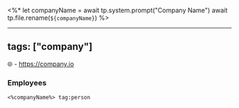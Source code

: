 <%* 
let companyName = await tp.system.prompt("Company Name")
await tp.file.rename(`${companyName}`) 
%>

---
tags: ["company"]
---


🌐 - https://company.io


### Employees
```expander
<%companyName%> tag:person
```
